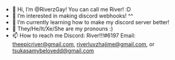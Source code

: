 - 👋 Hi, I’m @RiverzGay! You can call me River! :D
- 👀 I’m interested in making discord webhooks! ^^
- 🌱 I’m currently learning how to make my discord server better!
- 💞️ They/He/It/Xe/She are my pronouns :)
- 📫 How to reach me Discord: River!!!#6197 Email: theepicriver@gmail.com, riverluvzhajime@gmail.com, or tsukasamybelovedd@gmail.com

<!---
RiverzGay/RiverzGay is a ✨ special ✨ repository because its `README.md` (this file) appears on your GitHub profile.
You can click the Preview link to take a look at your changes.
--->
